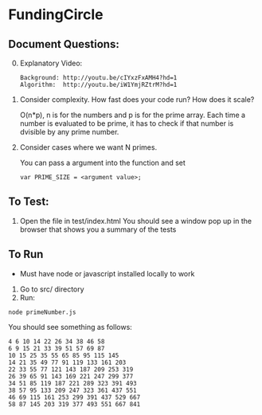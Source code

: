 # FundingCircle

## Document Questions: 

0) Explanatory Video: 

    ```
    Background: http://youtu.be/cIYxzFxAMH4?hd=1
    Algorithm:  http://youtu.be/iW1YmjRZtrM?hd=1
    ```

1) Consider complexity. How fast does your code run? How does it scale?

    O(n*p), n is for the numbers and p is for the prime array. Each time a number is evaluated to be prime, it has to check if that number is dvisible by any prime number. 
   
2) Consider cases where we want N primes.

    You can pass a argument into the function and set 
    
    ```
    var PRIME_SIZE = <argument value>;
    ```

## To Test: 

1) Open the file in test/index.html
  You should see a window pop up in the browser that shows you a summary of the tests
  
  
## To Run 

* Must have node or javascript installed locally to work

1) Go to src/ directory
2) Run:

```
node primeNumber.js
```

You should see something as follows: 
```
4 6 10 14 22 26 34 38 46 58
6 9 15 21 33 39 51 57 69 87
10 15 25 35 55 65 85 95 115 145
14 21 35 49 77 91 119 133 161 203
22 33 55 77 121 143 187 209 253 319
26 39 65 91 143 169 221 247 299 377
34 51 85 119 187 221 289 323 391 493
38 57 95 133 209 247 323 361 437 551
46 69 115 161 253 299 391 437 529 667
58 87 145 203 319 377 493 551 667 841
```
